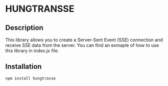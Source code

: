 # HUNGTRANSSE

## Description

This library allows you to create a Server-Sent Event (SSE) connection and receive SSE data from the server. You can find an exmaple of how to use this library in index.js file.

## Installation

```bash
npm install hungtrasse
